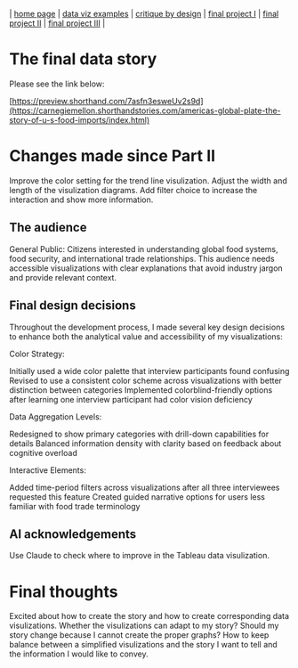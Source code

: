 | [home page](https://cmustudent.github.io/tswd-portfolio-templates/) | [data viz examples](dataviz-examples) | [critique by design](critique-by-design) | [final project I](final-project-part-one) | [final project II](final-project-part-two) | [final project III](final-project-part-three) |

# The final data story
Please see the link below:

[https://preview.shorthand.com/7asfn3esweUv2s9d](https://carnegiemellon.shorthandstories.com/americas-global-plate-the-story-of-u-s-food-imports/index.html)

# Changes made since Part II
Improve the color setting for the trend line visulization.
Adjust the width and length of the visulization diagrams.
Add filter choice to increase the interaction and show more information.

## The audience
General Public: 
Citizens interested in understanding global food systems, food security, and international trade relationships. This audience needs accessible visualizations with clear explanations that avoid industry jargon and provide relevant context.

## Final design decisions
Throughout the development process, I made several key design decisions to enhance both the analytical value and accessibility of my visualizations:

Color Strategy:

Initially used a wide color palette that interview participants found confusing
Revised to use a consistent color scheme across visualizations with better distinction between categories
Implemented colorblind-friendly options after learning one interview participant had color vision deficiency


Data Aggregation Levels:

Redesigned to show primary categories with drill-down capabilities for details
Balanced information density with clarity based on feedback about cognitive overload


Interactive Elements:

Added time-period filters across visualizations after all three interviewees requested this feature
Created guided narrative options for users less familiar with food trade terminology


## AI acknowledgements
Use Claude to check where to improve in the Tableau data visulization.

# Final thoughts
Excited about how to create the story and how to create corresponding data visulizations. Whether the visulizations can adapt to my story? Should my story change because I cannot create the proper graphs? How to keep balance between a simplified visulizations and the story I want to tell and the information I would like to convey.
